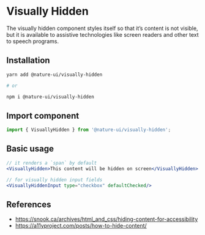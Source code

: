 # Visually Hidden

The visually hidden component styles itself so that it’s content is not visible,
but it is available to assistive technologies like screen readers and other text
to speech programs.

## Installation

```sh
yarn add @nature-ui/visually-hidden

# or

npm i @nature-ui/visually-hidden
```

## Import component

```jsx
import { VisuallyHidden } from '@nature-ui/visually-hidden';
```

## Basic usage

```jsx
// it renders a `span` by default
<VisuallyHidden>This content will be hidden on screen</VisuallyHidden>

// for visually hidden input fields
<VisuallyHiddenInput type="checkbox" defaultChecked/>
```

## References

- https://snook.ca/archives/html_and_css/hiding-content-for-accessibility
- https://a11yproject.com/posts/how-to-hide-content/
